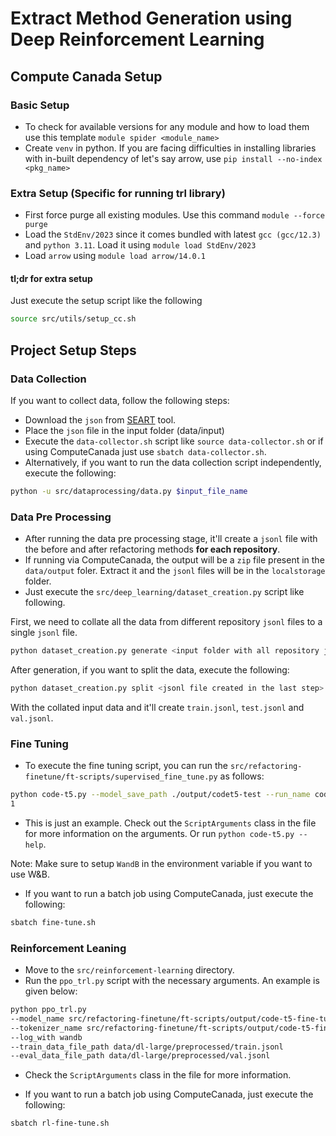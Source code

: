 # Extract Method Generation using Deep Reinforcement Learning

## Compute Canada Setup

### Basic Setup

- To check for available versions for any module and how to load them use this template `module spider <module_name>`
- Create `venv` in python. If you are facing difficulties in installing libraries with in-built dependency of let's say arrow, use `pip install --no-index <pkg_name>`

### Extra Setup (Specific for running trl library)

- First force purge all existing modules. Use this command `module --force purge`
- Load the `StdEnv/2023` since it comes bundled with latest `gcc (gcc/12.3)` and `python 3.11`. Load it using `module load StdEnv/2023`
- Load `arrow` using `module load arrow/14.0.1`

#### tl;dr for extra setup

Just execute the setup script like the following

```sh
source src/utils/setup_cc.sh
```

## Project Setup Steps

### Data Collection

If you want to collect data, follow the following steps:

- Download the `json` from [SEART](https://seart-ghs.si.usi.ch/) tool. 
- Place the `json` file in the input folder (data/input)
- Execute the `data-collector.sh` script like `source data-collector.sh` or if using ComputeCanada just use `sbatch data-collector.sh`.
- Alternatively, if you want to run the data collection script independently, execute the following:
```sh
python -u src/dataprocessing/data.py $input_file_name
```

### Data Pre Processing

- After running the data pre processing stage, it'll create a `jsonl` file with the before and after refactoring methods **for each repository**. 
- If running via ComputeCanada, the output will be a `zip` file present in the `data/output` foler. Extract it and the `jsonl` files will be in the `localstorage` folder.
- Just execute the `src/deep_learning/dataset_creation.py` script like following.

First, we need to collate all the data from different repository `jsonl` files to a single `jsonl` file.


```sh
python dataset_creation.py generate <input folder with all repository jsonl files> <output jsonl file path>
```

After generation, if you want to split the data, execute the following:

```sh
python dataset_creation.py split <jsonl file created in the last step> <output folder path>
```
With the collated input data and it'll create `train.jsonl`, `test.jsonl` and `val.jsonl`.


### Fine Tuning

- To execute the fine tuning script, you can run the `src/refactoring-finetune/ft-scripts/supervised_fine_tune.py` as follows:

```sh
python code-t5.py --model_save_path ./output/codet5-test --run_name code_t5_test --train_data_file_path data/dl-no-context-len/train.jsonl --eval_data_file_path data/dl-no-context-len/val.jsonl --num_epochs 
1
```

- This is just an example. Check out the `ScriptArguments` class in the file for more information on the arguments. Or run `python code-t5.py --help`.

Note: Make sure to setup `WandB` in the environment variable if you want to use W&B.

- If you want to run a batch job using ComputeCanada, just execute the following:

```sh
sbatch fine-tune.sh
```

### Reinforcement Leaning

- Move to the `src/reinforcement-learning` directory. 
- Run the `ppo_trl.py` script with the necessary arguments. An example is given below:

```sh
python ppo_trl.py 
--model_name src/refactoring-finetune/ft-scripts/output/code-t5-fine-tuned 
--tokenizer_name src/refactoring-finetune/ft-scripts/output/code-t5-fine-tuned 
--log_with wandb 
--train_data_file_path data/dl-large/preprocessed/train.jsonl 
--eval_data_file_path data/dl-large/preprocessed/val.jsonl 
```

- Check the `ScriptArguments` class in the file for more information.

- If you want to run a batch job using ComputeCanada, just execute the following:

```sh
sbatch rl-fine-tune.sh
```